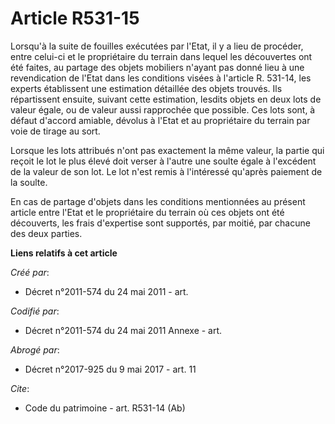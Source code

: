 # Article R531-15

Lorsqu'à la suite de fouilles exécutées par l'Etat, il y a lieu de procéder, entre celui-ci et le propriétaire du terrain
dans lequel les découvertes ont été faites, au partage des objets mobiliers n'ayant pas donné lieu à une revendication de
l'Etat dans les conditions visées à l'article R. 531-14, les experts établissent une estimation détaillée des objets trouvés.
Ils répartissent ensuite, suivant cette estimation, lesdits objets en deux lots de valeur égale, ou de valeur aussi
rapprochée que possible. Ces lots sont, à défaut d'accord amiable, dévolus à l'Etat et au propriétaire du terrain par voie de
tirage au sort. 

Lorsque les lots attribués n'ont pas exactement la même valeur, la partie qui reçoit le lot le plus élevé doit verser à
l'autre une soulte égale à l'excédent de la valeur de son lot. Le lot n'est remis à l'intéressé qu'après paiement de la
soulte. 

En cas de partage d'objets dans les conditions mentionnées au présent article entre l'Etat et le propriétaire du terrain où
ces objets ont été découverts, les frais d'expertise sont supportés, par moitié, par chacune des deux parties.

**Liens relatifs à cet article**

_Créé par_:

  - Décret n°2011-574 du 24 mai 2011  - art.

_Codifié par_:

  - Décret n°2011-574 du 24 mai 2011 Annexe - art.

_Abrogé par_:

  - Décret n°2017-925 du 9 mai 2017 - art. 11

_Cite_:

  - Code du patrimoine - art. R531-14 (Ab)
